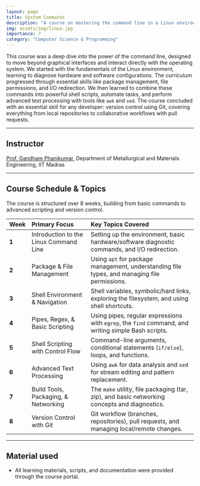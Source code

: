 ```yaml
---
layout: page
title: System Commands
description: "A course on mastering the command line in a Linux environment to automate complex tasks, manage systems, and improve efficiency beyond graphical interfaces."
img: assets/img/linux.jpg
importance: 7
category: "Computer Science & Programming"
---
```


This course was a deep dive into the power of the command line, designed to move beyond graphical interfaces and interact directly with the operating system. We started with the fundamentals of the Linux environment, learning to diagnose hardware and software configurations. The curriculum progressed through essential skills like package management, file permissions, and I/O redirection. We then learned to combine these commands into powerful shell scripts, automate tasks, and perform advanced text processing with tools like `awk` and `sed`. The course concluded with an essential skill for any developer: version control using Git, covering everything from local repositories to collaborative workflows with pull requests.

---

## Instructor

[Prof. Gandham Phanikumar](https://home.iitm.ac.in/gphani/), Department of Metallurgical and Materials Engineering, IIT Madras

---

## Course Schedule & Topics

The course is structured over 8 weeks, building from basic commands to advanced scripting and version control.

| Week  | Primary Focus                          | Key Topics Covered                                                                                  |
| :---- | :------------------------------------- | :-------------------------------------------------------------------------------------------------- |
| **1** | Introduction to the Linux Command Line | Setting up the environment, basic hardware/software diagnostic commands, and I/O redirection.       |
| **2** | Package & File Management              | Using `apt` for package management, understanding file types, and managing file permissions.        |
| **3** | Shell Environment & Navigation         | Shell variables, symbolic/hard links, exploring the filesystem, and using shell shortcuts.          |
| **4** | Pipes, Regex, & Basic Scripting        | Using pipes, regular expressions with `egrep`, the `find` command, and writing simple Bash scripts. |
| **5** | Shell Scripting with Control Flow      | Command-line arguments, conditional statements (`if/else`), loops, and functions.                   |
| **6** | Advanced Text Processing               | Using `awk` for data analysis and `sed` for stream editing and pattern replacement.                 |
| **7** | Build Tools, Packaging, & Networking   | The `make` utility, file packaging (tar, zip), and basic networking concepts and diagnostics.       |
| **8** | Version Control with Git               | Git workflow (branches, repositories), pull requests, and managing local/remote changes.            |

---

## Material used

- All learning materials, scripts, and documentation were provided through the course portal.

